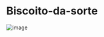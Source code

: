 # Biscoito-da-sorte
![image](https://github.com/DurezahGeek/Biscoito-da-sorte/assets/134101156/74124f08-ca1c-4936-b6aa-52060eaaedf9)
